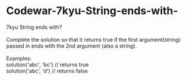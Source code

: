 # Codewar-7kyu-String-ends-with-
7kyu String ends with?
<br><br>
Complete the solution so that it returns true if the first argument(string) passed in ends with the 2nd argument (also a string).
<br><br>
Examples:
<br>
solution('abc', 'bc') // returns true
<br>
solution('abc', 'd') // returns false
